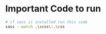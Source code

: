 # Important Code to run

```bash
# if sass is installed run this code
sass --watch .\scss\:.\css
```
